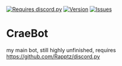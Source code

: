 [![Requires discord.py](https://img.shields.io/badge/requires-discord.py-00bb88.svg?style=for-the-badge&logo=discord&logoWidth=20)](https://github.com/Rapptz/discord.py) 
[![Version](https://img.shields.io/badge/Version-0.2.1-00ccff.svg?style=for-the-badge&logowidth=20)]()
[![Issues](https://img.shields.io/github/issues/MadMrCrazy/CraeBot.svg?style=for-the-badge)](https://github.com/MadMrCrazy/CraeBot/issues)

# CraeBot

my main bot, still highly unfinished, requires https://github.com/Rapptz/discord.py
